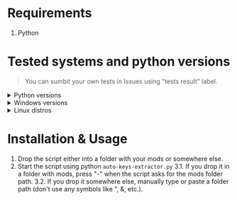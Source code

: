 # Requirements
1. Python

# Tested systems and python versions
> You can sumbit your own tests in Issues using "tests result" label.
<details>
  <summary>Python versions</summary>
  <br>

  | Python version | Results |
  |----------------|---------|
  |     3.10.6     | ✅ Pass |

  <br>
</details>
  
<details>
  <summary>Windows versions</summary>
  <br>
  
  | Windows edition | Windows version | OS build  | Results |
  |--------------|----|----------|--------|
  | Windows 10 Pro | 22H2 | 19045.3086 | ✅ Pass |
  
  <br>
</details>

<details>
  <summary>Linux distros</summary>
  <br>
  
  | Distro name | Distro version | Results |
  |------|-----------|-----------------------|
  | Ubuntu | 20.04.5 LTS | ⏰ Waiting for results... |
  
  <br>
</details>

# Installation & Usage

1. Drop the script either into a folder with your mods or somewhere else.
2. Start the script using python `auto-keys-extractor.py`
3.1. If you drop it in a folder with mods, press "-" when the script asks for the mods folder path. 
3.2. If you drop it somewhere else, manually type or paste a folder path (don't use any symbols like ", &, etc.).
